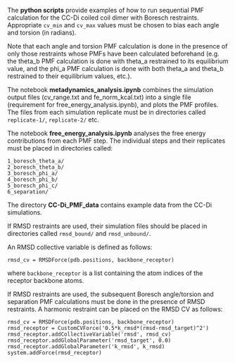 The **python scripts** provide examples of how to run sequential PMF calculation for the CC-Di coiled coil dimer with Boresch restraints. Appropriate ```cv_min``` and ```cv_max``` values must be chosen to bias each angle and torsion (in radians).

Note that each angle and torsion PMF calculation is done in the presence of only those restraints whose PMFs have been calculated beforehand (e.g. the theta_b PMF calculation is done with theta_a restrained to its equilibrium value, and the phi_a PMF calculation is done with both theta_a and theta_b restrained to their equilibrium values, etc.).

The notebook **metadynamics_analysis.ipynb** combines the simulation output files (cv_range.txt and fe_norm_kcal.txt) into a single file (requirement for free_energy_analysis.ipynb), and plots the PMF profiles. The files from each simulation replicate must be in directories called ```replicate-1/```, ```replicate-2/``` etc.

The notebook **free_energy_analysis.ipynb** analyses the free energy contributions from each PMF step. The individual steps and their replicates must be placed in directories called:
```
1_boresch_theta_a/
2_boresch_theta_b/
3_boresch_phi_a/
4_boresch_phi_b/
5_boresch_phi_c/
6_separation/
```

The directory **CC-Di_PMF_data** contains example data from the CC-Di simulations.

If RMSD restraints are used, their simulation files should be placed in directories called ```rmsd_bound/``` and ```rmsd_unbound/```.

An RMSD collective variable is defined as follows:
```
rmsd_cv = RMSDForce(pdb.positions, backbone_receptor)
```
where ```backbone_receptor``` is a list containing the atom indices of the receptor backbone atoms.

If RMSD restraints are used, the subsequent Boresch angle/torsion and separation PMF calculations must be done in the presence of RMSD restraints. A harmonic restraint can be placed on the RMSD CV as follows:
```
rmsd_cv = RMSDForce(pdb.positions, backbone_receptor) 
rmsd_receptor = CustomCVForce('0.5*k_rmsd*(rmsd-rmsd_target)^2')
rmsd_receptor.addCollectiveVariable('rmsd', rmsd_cv)
rmsd_receptor.addGlobalParameter('rmsd_target', 0.0)
rmsd_receptor.addGlobalParameter('k_rmsd', k_rmsd)
system.addForce(rmsd_receptor)
```
